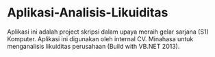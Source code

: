 # Aplikasi-Analisis-Likuiditas
Aplikasi ini adalah project skripsi dalam upaya meraih gelar sarjana (S1) Komputer. Aplikasi ini digunakan oleh internal CV. Minahasa untuk menganalisis likuiditas perusahaan (Build with VB.NET 2013).
